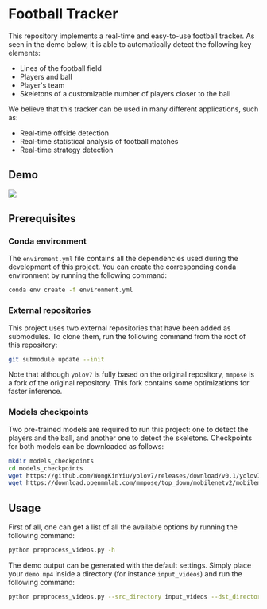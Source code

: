 # Football Tracker

This repository implements a real-time and easy-to-use football tracker. As seen in the demo below, it is able to automatically detect the following key elements:
* Lines of the football field
* Players and ball
* Player's team
* Skeletons of a customizable number of players closer to the ball

We believe that this tracker can be used in many different applications, such as:
* Real-time offside detection
* Real-time statistical analysis of football matches
* Real-time strategy detection

## Demo

![](demo/first_goal_world_cup_22.gif)

## Prerequisites

### Conda environment

The `enviroment.yml` file contains all the dependencies used during the development of this project. You can create the corresponding conda environment by running the following command:

```bash
conda env create -f environment.yml
```

### External repositories

This project uses two external repositories that have been added as submodules. To clone them, run the following command from the root of this repository:

```bash
git submodule update --init
```

Note that although `yolov7` is fully based on the original repository, `mmpose` is a fork of the original repository. This fork contains some optimizations for faster inference.

### Models checkpoints

Two pre-trained models are required to run this project: one to detect the players and the ball, and another one to detect the skeletons. Checkpoints for both models can be downloaded as follows:

```bash
mkdir models_checkpoints
cd models_checkpoints
wget https://github.com/WongKinYiu/yolov7/releases/download/v0.1/yolov7.pt
wget https://download.openmmlab.com/mmpose/top_down/mobilenetv2/mobilenetv2_coco_256x192-d1e58e7b_20200727.pth
```

## Usage

First of all, one can get a list of all the available options by running the following command:

```bash
python preprocess_videos.py -h
```

The demo output can be generated with the default settings. Simply place your `demo.mp4` inside a directory (for instance `input_videos`) and run the following command:

```bash
python preprocess_videos.py --src_directory input_videos --dst_directory out_videos
```
